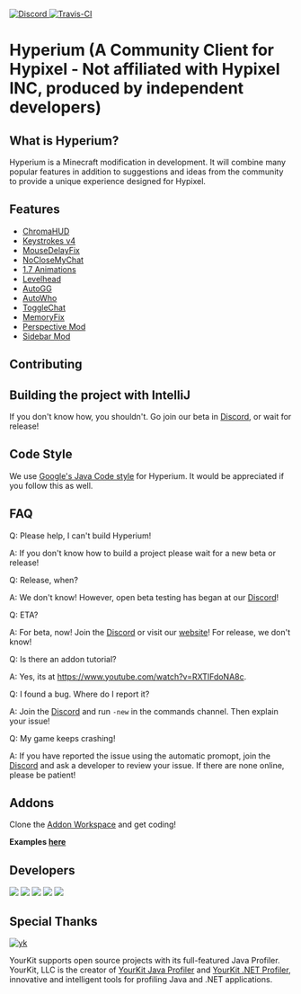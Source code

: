 [ ![Discord](https://canary.discordapp.com/api/guilds/411619823445999637/widget.png) ](https://discord.gg/8GakFcT)
[ ![Travis-CI](https://travis-ci.org/HyperiumClient/Hyperium.svg?branch=master)](https://travis-ci.org/HyperiumClient/Hyperium)
# Hyperium (A Community Client for Hypixel - Not affiliated with Hypixel INC, produced by independent developers)
## What is Hyperium? ##
Hyperium is a Minecraft modification in development. It will combine many popular features in addition to suggestions and ideas from the community to provide a unique experience designed for Hypixel.

## Features ##
- [ChromaHUD](https://www.youtube.com/watch?v=eyh6pcsGMpo)
- [Keystrokes v4](https://www.youtube.com/watch?v=tA1SmI8nfY4)
- [MouseDelayFix](https://prplz.io/mousedelayfix)
- [NoCloseMyChat](https://hypixel.net/threads/1260752/)
- [1.7 Animations](https://www.youtube.com/watch?v=9-LoFff-3fI)
- [Levelhead](https://sk1er.club/levelhead)
- [AutoGG](https://www.youtube.com/watch?v=1eETPGuSQWA)
- [AutoWho](https://www.youtube.com/watch?v=osJW53GA_1I)
- [ToggleChat](https://www.youtube.com/watch?v=guD8kAk-Wn4)
- [MemoryFix](https://prplz.io/memoryfix)
- [Perspective Mod](https://www.youtube.com/watch?v=7FdMMpzNdUk)
- [Sidebar Mod](https://www.youtube.com/watch?v=cn9VvT43yRs)

## Contributing ##

## Building the project with IntelliJ ##

If you don't know how, you shouldn't. Go join our beta in <a href="https://discord.gg/RNyRgtv">Discord</a>, or wait for release!

## Code Style ##

We use [Google's Java Code style](https://google.github.io/styleguide/javaguide.html) for Hyperium. It would be appreciated if you follow this as well.

## FAQ ##
Q: Please help, I can't build Hyperium!

A: If you don't know how to build a project please wait for a new beta or release! 


Q: Release, when?

A: We don't know! However, open beta testing has began at our <a href="https://discord.gg/RNyRgtv">Discord</a>!


Q: ETA?

A: For beta, now! Join the <a href="https://discord.gg/RNyRgtv">Discord</a> or visit our <a href="hyperium.cc">website</a>! For release, we don't know!


Q: Is there an addon tutorial?

A: Yes, its at https://www.youtube.com/watch?v=RXTIFdoNA8c.


Q: I found a bug. Where do I report it?

A: Join the <a href="https://discord.gg/RNyRgtv">Discord</a> and run `-new` in the commands channel. Then explain your issue!


Q: My game keeps crashing!

A: If you have reported the issue using the automatic promopt, join the <a href="https://discord.gg/RNyRgtv">Discord</a> and ask a developer to review your issue. If there are none online, please be patient!

## Addons ##
Clone the <a href="https://github.com/HyperiumClient/Addon-Workspace">Addon Workspace</a> and get coding!

**Examples [here](https://github.com/HyperiumClient/Addon-Workspace)**
## Developers ##
[![](https://cdn.discordapp.com/avatars/376817315830038530/87dd80c68e0598ea39af4e0472b299b7.png)](https://github.com/Sk1er)
[![](https://cdn.discordapp.com/avatars/248159137370734601/8a8b49df90cda7ccd55f28c1f5293ad6.png)](https://github.com/CoalCoding)
[![](https://cdn.discordapp.com/avatars/247785387919933440/e8f6af129f0d6d4db93d8c7360aac15a.png)](https://github.com/KevinPriv)
[![](https://cdn.discordapp.com/avatars/290921387655430144/1495ae41593665e29f683d63d502c600.png)](https://github.com/Cubxity)
[![](https://cdn.discordapp.com/avatars/207440827385905153/a660fb23803674f65f290f7b399ad125.png)](https://github.com/boomboompower)



## Special Thanks ##

[![yk](https://www.yourkit.com/images/yklogo.png)](https://www.yourkit.com/java/profiler/)

YourKit supports open source projects with its full-featured Java Profiler.
YourKit, LLC is the creator of <a href="https://www.yourkit.com/java/profiler/">YourKit Java Profiler</a>
and <a href="https://www.yourkit.com/.net/profiler/">YourKit .NET Profiler</a>,
innovative and intelligent tools for profiling Java and .NET applications.
